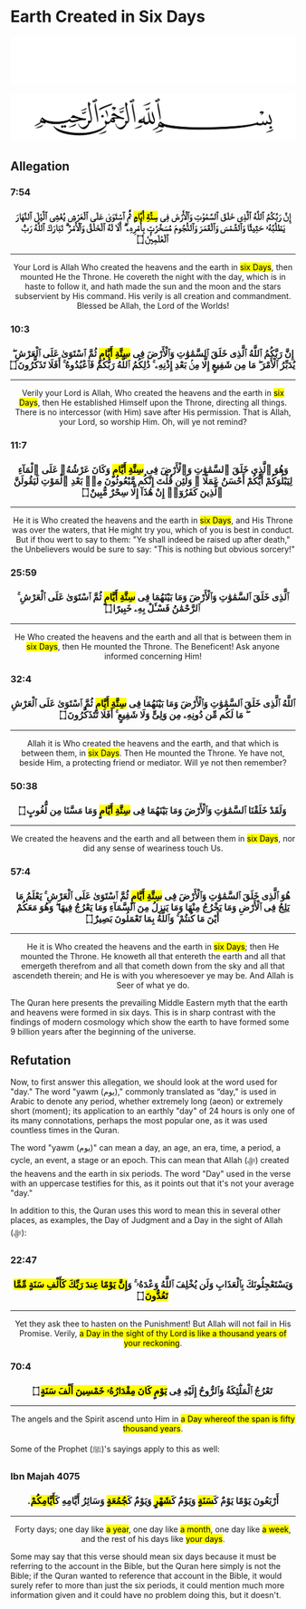 # Earth Created in Six Days
<div class="dark-mode">

![BismillahDark](./Files/SVG/BismillahDark.svg 'In the name of Allah (ﷻ), Most Gracious, Most Merciful. :no-zoom')

</div>
<div class="light-mode">

![BismillahLight](./Files/SVG/BismillahLight.svg 'In the name of Allah (ﷻ), Most Gracious, Most Merciful. :no-zoom')

</div>

## Allegation
<!-- tabs:start -->

### **<strong>7:54</strong>**
<h3><p style="text-align:center;">إِنَّ رَبَّكُمُ ٱللَّهُ ٱلَّذِى خَلَقَ ٱلسَّمَٰوَٰتِ وَٱلْأَرْضَ فِى <mark>سِتَّةِ أَيَّامٍ</mark> ثُمَّ ٱسْتَوَىٰ عَلَى ٱلْعَرْشِ يُغْشِى ٱلَّيْلَ ٱلنَّهَارَ يَطْلُبُهُۥ حَثِيثًا وَٱلشَّمْسَ وَٱلْقَمَرَ وَٱلنُّجُومَ مُسَخَّرَٰتٍۭ بِأَمْرِهِۦٓ ۗ أَلَا لَهُ ٱلْخَلْقُ وَٱلْأَمْرُ ۗ تَبَارَكَ ٱللَّهُ رَبُّ ٱلْعَٰلَمِينَ ۝</p></h3>

***

<p style="text-align:center;">Your Lord is Allah Who created the heavens and the earth in <mark>six Days</mark>, then mounted He the Throne. He covereth the night with the day, which is in haste to follow it, and hath made the sun and the moon and the stars subservient by His command. His verily is all creation and commandment. Blessed be Allah, the Lord of the Worlds!</p>


### **<strong>10:3</strong>**
<h3><p style="text-align:center;">إِنَّ رَبَّكُمُ ٱللَّهُ ٱلَّذِى خَلَقَ ٱلسَّمَٰوَٰتِ وَٱلْأَرْضَ فِى <mark>سِتَّةِ أَيَّامٍ</mark> ثُمَّ ٱسْتَوَىٰ عَلَى ٱلْعَرْشِ ۖ يُدَبِّرُ ٱلْأَمْرَ ۖ مَا مِن شَفِيعٍ إِلَّا مِنۢ بَعْدِ إِذْنِهِۦ ۚ ذَٰلِكُمُ ٱللَّهُ رَبُّكُمْ فَٱعْبُدُوهُ ۚ أَفَلَا تَذَكَّرُونَ ۝</p></h3>

***

<p style="text-align:center;">Verily your Lord is Allah, Who created the heavens and the earth in <mark>six Days</mark>, then He established Himself upon the Throne, directing all things. There is no intercessor (with Him) save after His permission. That is Allah, your Lord, so worship Him. Oh, will ye not remind?</p>


### **<strong>11:7</strong>**
<h3><p style="text-align:center;">وَهُوَ ٱلَّذِى خَلَقَ ٱلسَّمَٰوَٰتِ وَٱلْأَرْضَ فِى <mark>سِتَّةِ أَيَّامٍ</mark> وَكَانَ عَرْشُهُۥ عَلَى ٱلْمَآءِ لِيَبْلُوَكُمْ أَيُّكُمْ أَحْسَنُ عَمَلًا ۗ وَلَئِن قُلْتَ إِنَّكُم مَّبْعُوثُونَ مِنۢ بَعْدِ ٱلْمَوْتِ لَيَقُولَنَّ ٱلَّذِينَ كَفَرُوٓا۟ إِنْ هَٰذَآ إِلَّا سِحْرٌ مُّبِينٌ ۝</p></h3>

***

<p style="text-align:center;">He it is Who created the heavens and the earth in <mark>six Days</mark>, and His Throne was over the waters, that He might try you, which of you is best in conduct. But if thou wert to say to them: "Ye shall indeed be raised up after death," the Unbelievers would be sure to say: "This is nothing but obvious sorcery!"</p>


### **<strong>25:59</strong>**
<h3><p style="text-align:center;">ٱلَّذِى خَلَقَ ٱلسَّمَٰوَٰتِ وَٱلْأَرْضَ وَمَا بَيْنَهُمَا فِى <mark>سِتَّةِ أَيَّامٍ</mark> ثُمَّ ٱسْتَوَىٰ عَلَى ٱلْعَرْشِ ۚ ٱلرَّحْمَٰنُ فَسْـَٔلْ بِهِۦ خَبِيرًا ۝</p></h3>

***

<p style="text-align:center;">He Who created the heavens and the earth and all that is between them in <mark>six Days</mark>, then He mounted the Throne. The Beneficent! Ask anyone informed concerning Him!</p>


### **<strong>32:4</strong>**
<h3><p style="text-align:center;">ٱللَّهُ ٱلَّذِى خَلَقَ ٱلسَّمَٰوَٰتِ وَٱلْأَرْضَ وَمَا بَيْنَهُمَا فِى <mark>سِتَّةِ أَيَّامٍ</mark> ثُمَّ ٱسْتَوَىٰ عَلَى ٱلْعَرْشِ ۖ مَا لَكُم مِّن دُونِهِۦ مِن وَلِىٍّ وَلَا شَفِيعٍ ۚ أَفَلَا تَتَذَكَّرُونَ ۝</p></h3>

***

<p style="text-align:center;">Allah it is Who created the heavens and the earth, and that which is between them, in <mark>six Days</mark>. Then He mounted the Throne. Ye have not, beside Him, a protecting friend or mediator. Will ye not then remember?</p>


### **<strong>50:38</strong>**
<h3><p style="text-align:center;">وَلَقَدْ خَلَقْنَا ٱلسَّمَٰوَٰتِ وَٱلْأَرْضَ وَمَا بَيْنَهُمَا فِى <mark>سِتَّةِ أَيَّامٍ</mark> وَمَا مَسَّنَا مِن لُّغُوبٍ ۝</p></h3>

***

<p style="text-align:center;">We created the heavens and the earth and all between them in <mark>six Days</mark>, nor did any sense of weariness touch Us.</p>


### **<strong>57:4</strong>**
<h3><p style="text-align:center;">هُوَ ٱلَّذِى خَلَقَ ٱلسَّمَٰوَٰتِ وَٱلْأَرْضَ فِى <mark>سِتَّةِ أَيَّامٍ</mark> ثُمَّ ٱسْتَوَىٰ عَلَى ٱلْعَرْشِ ۚ يَعْلَمُ مَا يَلِجُ فِى ٱلْأَرْضِ وَمَا يَخْرُجُ مِنْهَا وَمَا يَنزِلُ مِنَ ٱلسَّمَآءِ وَمَا يَعْرُجُ فِيهَا ۖ وَهُوَ مَعَكُمْ أَيْنَ مَا كُنتُمْ ۚ وَٱللَّهُ بِمَا تَعْمَلُونَ بَصِيرٌ ۝</p></h3>

***

<p style="text-align:center;">He it is Who created the heavens and the earth in <mark>six Days</mark>; then He mounted the Throne. He knoweth all that entereth the earth and all that emergeth therefrom and all that cometh down from the sky and all that ascendeth therein; and He is with you wheresoever ye may be. And Allah is Seer of what ye do.</p>

<!-- tabs:end -->

The Quran here presents the prevailing Middle Eastern myth that the earth and heavens were formed in six days. This is in sharp contrast with the findings of modern cosmology which show the earth to have formed some 9 billion years after the beginning of the universe.

## Refutation
Now, to first answer this allegation, we should look at the word used for "day." The word "yawm (يوم)," commonly translated as “day," is used in Arabic to denote any period, whether extremely long (aeon) or extremely short (moment); its application to an earthly "day" of 24 hours is only one of its many connotations, perhaps the most popular one, as it was used countless times in the Quran.

The word "yawm (يوم)" can mean a day, an age, an era, time, a period, a cycle, an event, a stage or an epoch. This can mean that Allah (ﷻ) created the heavens and the earth in six periods. The word "Day" used in the verse with an uppercase testifies for this, as it points out that it's not your average "day."

In addition to this, the Quran uses this word to mean this in several other places, as examples, the Day of Judgment and a Day in the sight of Allah (ﷻ):
<!-- tabs:start -->

### **<strong>22:47</strong>**
<h3><p style="text-align:center;">وَيَسْتَعْجِلُونَكَ بِٱلْعَذَابِ وَلَن يُخْلِفَ ٱللَّهُ وَعْدَهُۥ ۚ وَ<mark>إِنَّ يَوْمًا عِندَ رَبِّكَ كَأَلْفِ سَنَةٍ مِّمَّا تَعُدُّونَ</mark> ۝</p></h3>

***

<p style="text-align:center;">Yet they ask thee to hasten on the Punishment! But Allah will not fail in His Promise. Verily, <mark>a Day in the sight of thy Lord is like a thousand years of your reckoning</mark>.</p>


### **<strong>70:4</strong>**
<h3><p style="text-align:center;">تَعْرُجُ ٱلْمَلَٰٓئِكَةُ وَٱلرُّوحُ إِلَيْهِ فِى <mark>يَوْمٍ كَانَ مِقْدَارُهُۥ خَمْسِينَ أَلْفَ سَنَةٍ</mark> ۝</p></h3>

***

<p style="text-align:center;">The angels and the Spirit ascend unto Him in <mark>a Day whereof the span is fifty thousand years</mark>.</p>

<!-- tabs:end -->

Some of the Prophet (ﷺ)'s sayings apply to this as well:
<!-- tabs:start -->

### **<strong>Ibn Majah 4075</strong>**
<h3><p style="text-align:center;">أَرْبَعُونَ يَوْمًا يَوْمٌ كَ<mark>سَنَةٍ</mark> وَيَوْمٌ كَ<mark>شَهْرٍ</mark> وَيَوْمٌ كَ<mark>جُمُعَةٍ</mark> وَسَائِرُ أَيَّامِهِ كَ<mark>أَيَّامِكُمْ</mark>.‏</p></h3>

***

<p style="text-align:center;">Forty days; one day like <mark>a year</mark>, one day like <mark>a month</mark>, one day like <mark>a week</mark>, and the rest of his days like <mark>your days</mark>.</p>

<!-- tabs:end -->

Some may say that this verse should mean six days because it must be referring to the account in the Bible, but the Quran here simply is not the Bible; if the Quran wanted to reference that account in the Bible, it would surely refer to more than just the six periods, it could mention much more information given and it could have no problem doing this, but it doesn't.